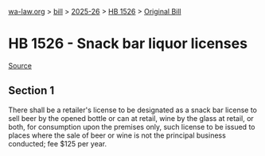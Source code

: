 [wa-law.org](/) > [bill](/bill/) > [2025-26](/bill/2025-26/) > [HB 1526](/bill/2025-26/hb/1526/) > [Original Bill](/bill/2025-26/hb/1526/1/)

# HB 1526 - Snack bar liquor licenses

[Source](http://lawfilesext.leg.wa.gov/biennium/2025-26/Pdf/Bills/House%20Bills/1526.pdf)

## Section 1
There shall be a  retailer's license to be designated as a snack bar license to sell beer by the opened bottle or can at retail, wine by the glass at retail, or both, for consumption upon the premises only, such license to be issued to places where the sale of beer or wine is not the principal business conducted; fee $125 per year.
